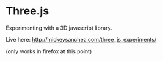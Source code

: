 # Three.js

Experimenting with a 3D javascript library.

Live here: http://mickeysanchez.com/three_js_experiments/

(only works in firefox at this point)
